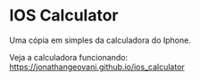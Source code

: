 # IOS Calculator

Uma cópia em simples da calculadora do Iphone.

Veja a calculadora funcionando: https://jonathangeovani.github.io/ios_calculator
